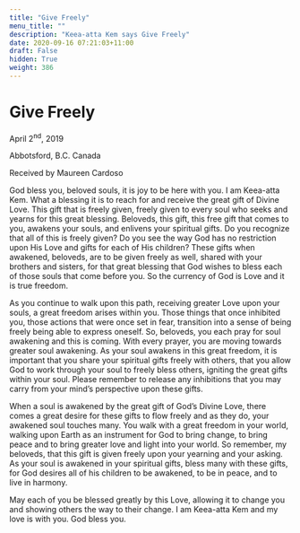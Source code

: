 ```yaml
---
title: "Give Freely"
menu_title: ""
description: "Keea-atta Kem says Give Freely"
date: 2020-09-16 07:21:03+11:00
draft: False
hidden: True
weight: 386
---
```

# Give Freely

April 2<sup>nd</sup>, 2019

Abbotsford, B.C. Canada

Received by Maureen Cardoso



God bless you, beloved souls, it is joy to be here with you. I am Keea-atta Kem. What a blessing it is to reach for and receive the great gift of Divine Love. This gift that is freely given, freely given to every soul who seeks and yearns for this great blessing. Beloveds, this gift, this free gift that comes to you, awakens your souls, and enlivens your spiritual gifts. Do you recognize that all of this is freely given? Do you see the way God has no restriction upon His Love and gifts for each of His children? These gifts when awakened, beloveds, are to be given freely as well, shared with your brothers and sisters, for that great blessing that God wishes to bless each of those souls that come before you. So the currency of God is Love and it is true freedom. 

As you continue to walk upon this path, receiving greater Love upon your souls, a great freedom arises within you. Those things that once inhibited you, those actions that were once set in fear, transition into a sense of being freely being able to express oneself. So, beloveds, you each pray for soul awakening and this is coming. With every prayer, you are moving towards greater soul awakening. As your soul awakens in this great freedom, it is important that you share your spiritual gifts freely with others, that you allow God to work through your soul to freely bless others, igniting the great gifts within your soul. Please remember to release any inhibitions that you may carry from your mind’s perspective upon these gifts.

When a soul is awakened by the great gift of God’s Divine Love, there comes a great desire for these gifts to flow freely and as they do, your awakened soul touches many. You walk with a great freedom in your world, walking upon Earth as an instrument for God to bring change, to bring peace and to bring greater love and light into your world. So remember, my beloveds, that this gift is given freely upon your yearning and your asking. As your soul is awakened in your spiritual gifts, bless many with these gifts, for God desires all of his children to be awakened, to be in peace, and to live in harmony. 

May each of you be blessed greatly by this Love, allowing it to change you and showing others the way to their change. I am Keea-atta Kem and my love is with you. God bless you. 
